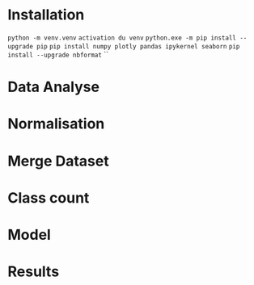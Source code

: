 # Installation

`python -m venv.venv`
`activation du venv`
`python.exe -m pip install --upgrade pip`
`pip install numpy plotly pandas ipykernel seaborn`
`pip install --upgrade nbformat`
``
# Data Analyse

# Normalisation

# Merge Dataset

# Class count

# Model

# Results